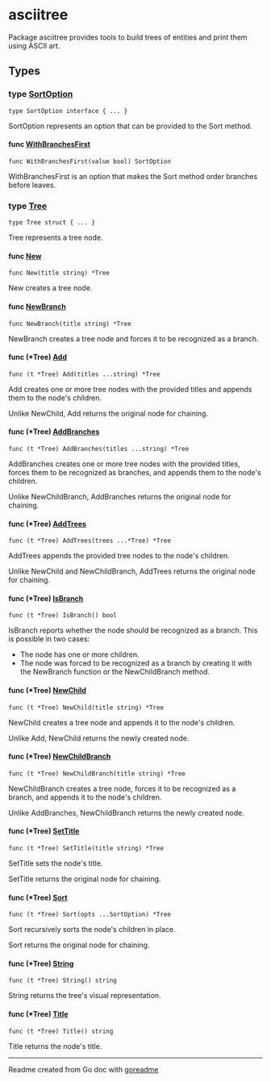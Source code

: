 # asciitree

Package asciitree provides tools to build trees of entities and print them
using ASCII art.

## Types

### type [SortOption](/options.go#L4)

`type SortOption interface { ... }`

SortOption represents an option that can be provided to the Sort method.

#### func [WithBranchesFirst](/options.go#L16)

`func WithBranchesFirst(value bool) SortOption`

WithBranchesFirst is an option that makes the Sort method order branches
before leaves.

### type [Tree](/asciitree.go#L12)

`type Tree struct { ... }`

Tree represents a tree node.

#### func [New](/asciitree.go#L19)

`func New(title string) *Tree`

New creates a tree node.

#### func [NewBranch](/asciitree.go#L24)

`func NewBranch(title string) *Tree`

NewBranch creates a tree node and forces it to be recognized as a branch.

#### func (*Tree) [Add](/asciitree.go#L32)

`func (t *Tree) Add(titles ...string) *Tree`

Add creates one or more tree nodes with the provided titles and appends them
to the node's children.

Unlike NewChild, Add returns the original node for chaining.

#### func (*Tree) [AddBranches](/asciitree.go#L44)

`func (t *Tree) AddBranches(titles ...string) *Tree`

AddBranches creates one or more tree nodes with the provided titles, forces
them to be recognized as branches, and appends them to the node's children.

Unlike NewChildBranch, AddBranches returns the original node for chaining.

#### func (*Tree) [AddTrees](/asciitree.go#L56)

`func (t *Tree) AddTrees(trees ...*Tree) *Tree`

AddTrees appends the provided tree nodes to the node's children.

Unlike NewChild and NewChildBranch, AddTrees returns the original node for
chaining.

#### func (*Tree) [IsBranch](/asciitree.go#L69)

`func (t *Tree) IsBranch() bool`

IsBranch reports whether the node should be recognized as a branch. This is
possible in two cases:

- The node has one or more children.
- The node was forced to be recognized as a branch by creating it with the
NewBranch function or the NewChildBranch method.

#### func (*Tree) [NewChild](/asciitree.go#L76)

`func (t *Tree) NewChild(title string) *Tree`

NewChild creates a tree node and appends it to the node's children.

Unlike Add, NewChild returns the newly created node.

#### func (*Tree) [NewChildBranch](/asciitree.go#L86)

`func (t *Tree) NewChildBranch(title string) *Tree`

NewChildBranch creates a tree node, forces it to be recognized as a branch,
and appends it to the node's children.

Unlike AddBranches, NewChildBranch returns the newly created node.

#### func (*Tree) [SetTitle](/asciitree.go#L95)

`func (t *Tree) SetTitle(title string) *Tree`

SetTitle sets the node's title.

SetTitle returns the original node for chaining.

#### func (*Tree) [Sort](/asciitree.go#L103)

`func (t *Tree) Sort(opts ...SortOption) *Tree`

Sort recursively sorts the node's children in place.

Sort returns the original node for chaining.

#### func (*Tree) [String](/asciitree.go#L120)

`func (t *Tree) String() string`

String returns the tree's visual representation.

#### func (*Tree) [Title](/asciitree.go#L125)

`func (t *Tree) Title() string`

Title returns the node's title.

---
Readme created from Go doc with [goreadme](https://github.com/posener/goreadme)
